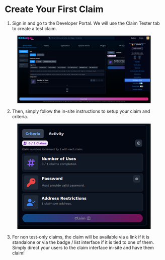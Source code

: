 # Create Your First Claim

1. Sign in and go to the Developer Portal. We will use the Claim Tester tab to create a test claim.

<figure><img src="../../.gitbook/assets/image (1).png" alt=""><figcaption></figcaption></figure>

2. Then, simply follow the in-site instructions to setup your claim and criteria.

<figure><img src="../../.gitbook/assets/image (2).png" alt=""><figcaption></figcaption></figure>

3. For non test-only claims, the claim will be available via a link if it is standalone or via the badge / list interface if it is tied to one of them. Simply direct your users to the claim interface in-site and have them claim!
